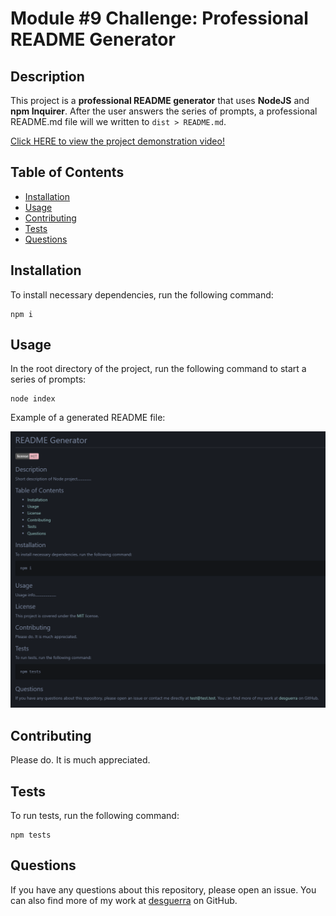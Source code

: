 # Module #9 Challenge: Professional README Generator

## Description

This project is a **professional README generator** that uses **NodeJS** and **npm Inquirer**. After the user answers the series of prompts, a professional README.md file will we written to `dist > README.md`.

[Click HERE to view the project demonstration video!](https://drive.google.com/file/d/1eXljv7MNuFghpQVkPEZsVxhPw_XidyCT/view)

## Table of Contents

* [Installation](#installation)
* [Usage](#usage)
* [Contributing](#contributing)
* [Tests](#tests)
* [Questions](#questions)


## Installation

To install necessary dependencies, run the following command:
```
npm i
```

## Usage

In the root directory of the project, run the following command to start a series of prompts:
```
node index
```

Example of a generated README file:

![screenshot 1 of project](assets/SS1.PNG)

## Contributing

Please do. It is much appreciated.

## Tests

To run tests, run the following command:
```
npm tests
```

## Questions

If you have any questions about this repository, please open an issue. You can also find more of my work at [desguerra](https://github.com/desguerra) on GitHub.